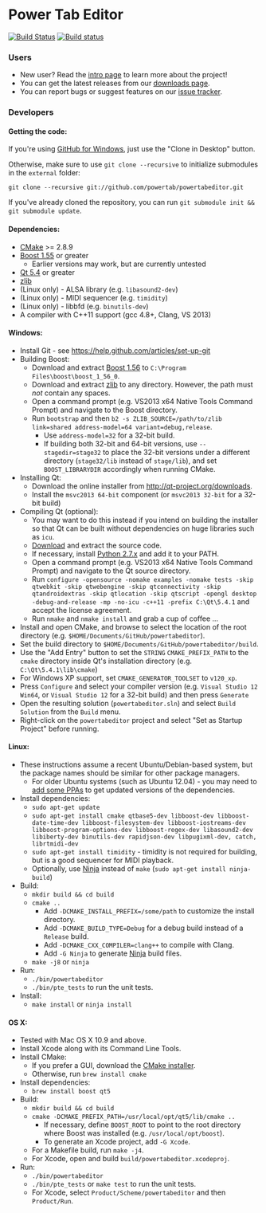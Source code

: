 # Power Tab Editor

[![Build Status](https://travis-ci.org/powertab/powertabeditor.svg?branch=master)](https://travis-ci.org/powertab/powertabeditor)
[![Build status](https://ci.appveyor.com/api/projects/status/9q4cnu1l6rjxg96h?svg=true)](https://ci.appveyor.com/project/cameronwhite/powertabeditor)

### Users
* New user? Read the [intro page](https://github.com/powertab/powertabeditor/wiki/Power-Tab-Editor-2.0,-Here-at-last!) to learn more about the project!
* You can get the latest releases from our [downloads page](https://github.com/powertab/powertabeditor/releases).
* You can report bugs or suggest features on our [issue tracker](https://github.com/powertab/powertabeditor/issues).

### Developers
#### Getting the code:

If you're using [GitHub for Windows](https://windows.github.com/), just use the "Clone in Desktop" button.

Otherwise, make sure to use `git clone --recursive` to initialize submodules in the `external` folder:

`git clone --recursive git://github.com/powertab/powertabeditor.git`

If you've already cloned the repository, you can run `git submodule init && git submodule update`.

#### Dependencies:
* [CMake](http://www.cmake.org/) >= 2.8.9
* [Boost 1.55](http://www.boost.org/) or greater
  * Earlier versions may work, but are currently untested
* [Qt 5.4](http://qt-project.org/) or greater
* [zlib](http://www.zlib.net/)
* (Linux only) - ALSA library (e.g. `libasound2-dev`)
* (Linux only) - MIDI sequencer (e.g. `timidity`)
* (Linux only) - libbfd (e.g. `binutils-dev`)
* A compiler with C++11 support (gcc 4.8+, Clang, VS 2013)

#### Windows:
* Install Git - see https://help.github.com/articles/set-up-git
* Building Boost:
  * Download and extract [Boost 1.56](http://www.boost.org/users/history/version_1_56_0.html) to `C:\Program Files\boost\boost_1_56_0`.
  * Download and extract [zlib](http://www.zlib.net/) to any directory. However, the path must *not* contain any spaces.
  * Open a command prompt (e.g. VS2013 x64 Native Tools Command Prompt) and navigate to the Boost directory.
  * Run `bootstrap` and then `b2 -s ZLIB_SOURCE=/path/to/zlib link=shared address-model=64 variant=debug,release`.
    * Use `address-model=32` for a 32-bit build.
    * If building both 32-bit and 64-bit versions, use `--stagedir=stage32` to place the 32-bit versions under a different directory (`stage32/lib` instead of `stage/lib`), and set `BOOST_LIBRARYDIR` accordingly when running CMake.
* Installing Qt:
  * Download the online installer from http://qt-project.org/downloads.
  * Install the `msvc2013 64-bit` component (or `msvc2013 32-bit` for a 32-bit build)
* Compiling Qt (optional):
  * You may want to do this instead if you intend on building the installer so that Qt can be built without dependencies on huge libraries such as `icu`.
  * [Download](http://qt-project.org/downloads) and extract the source code.
  * If necessary, install [Python 2.7.x](https://www.python.org/downloads/) and add it to your PATH.
  * Open a command prompt (e.g. VS2013 x64 Native Tools Command Prompt) and navigate to the Qt source directory.
  * Run `configure -opensource -nomake examples -nomake tests -skip qtwebkit -skip qtwebengine -skip qtconnectivity -skip qtandroidextras -skip qtlocation -skip qtscript -opengl desktop -debug-and-release -mp -no-icu -c++11 -prefix C:\Qt\5.4.1` and accept the license agreement.
  * Run `nmake` and `nmake install` and grab a cup of coffee ...
* Install and open CMake, and browse to select the location of the root directory (e.g. `$HOME/Documents/GitHub/powertabeditor`).
* Set the build directory to `$HOME/Documents/GitHub/powertabeditor/build`.
* Use the "Add Entry" button to set the `STRING` `CMAKE_PREFIX_PATH` to the `cmake` directory inside Qt's installation directory (e.g. `C:\Qt\5.4.1\lib\cmake`)
* For Windows XP support, set `CMAKE_GENERATOR_TOOLSET` to `v120_xp`.
* Press `Configure` and select your compiler version (e.g. `Visual Studio 12 Win64`, or `Visual Studio 12` for a 32-bit build) and then press `Generate`
* Open the resulting solution (`powertabeditor.sln`) and select `Build Solution` from the `Build` menu.
* Right-click on the `powertabeditor` project and select "Set as Startup Project" before running.

#### Linux:
* These instructions assume a recent Ubuntu/Debian-based system, but the package names should be similar for other package managers.
  * For older Ubuntu systems (such as Ubuntu 12.04) - you may need to [add some PPAs](https://github.com/powertab/powertabeditor/blob/master/.travis/setup_linux.sh) to get updated versions of the dependencies.
* Install dependencies:
  * `sudo apt-get update`
  * `sudo apt-get install cmake qtbase5-dev libboost-dev libboost-date-time-dev libboost-filesystem-dev libboost-iostreams-dev libboost-program-options-dev libboost-regex-dev libasound2-dev libiberty-dev binutils-dev rapidjson-dev libpugixml-dev, catch, librtmidi-dev`
  * `sudo apt-get install timidity` - timidity is not required for building, but is a good sequencer for MIDI playback.
  * Optionally, use [Ninja](http://martine.github.io/ninja/) instead of `make` (`sudo apt-get install ninja-build`)
* Build:
  * `mkdir build && cd build`
  * `cmake ..`
    * Add `-DCMAKE_INSTALL_PREFIX=/some/path` to customize the install directory.
    * Add `-DCMAKE_BUILD_TYPE=Debug` for a debug build instead of a `Release` build.
    * Add `-DCMAKE_CXX_COMPILER=clang++` to compile with Clang.
    * Add `-G Ninja` to generate [Ninja](http://martine.github.io/ninja/) build files.
  * `make -j8` or `ninja`
* Run:
  * `./bin/powertabeditor`
  * `./bin/pte_tests` to run the unit tests.
* Install:
  * `make install` or `ninja install`

#### OS X:
* Tested with Mac OS X 10.9 and above.
* Install Xcode along with its Command Line Tools.
* Install CMake:
  * If you prefer a GUI, download the [CMake installer](http://www.cmake.org).
  * Otherwise, run `brew install cmake`
* Install dependencies:
  * `brew install boost qt5`
* Build:
  * `mkdir build && cd build`
  * `cmake -DCMAKE_PREFIX_PATH=/usr/local/opt/qt5/lib/cmake ..`
    * If necessary, define `BOOST_ROOT` to point to the root directory where Boost was installed (e.g. `/usr/local/opt/boost`).
    * To generate an Xcode project, add `-G Xcode`.
  * For a Makefile build, run `make -j4`.
  * For Xcode, open and build `build/powertabeditor.xcodeproj`.
* Run:
  * `./bin/powertabeditor`
  * `./bin/pte_tests` or `make test` to run the unit tests.
  * For Xcode, select `Product/Scheme/powertabeditor` and then `Product/Run`.
  
